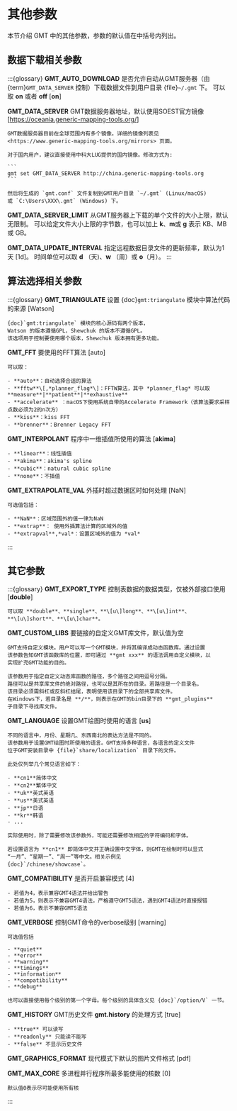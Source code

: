 # 其他参数

本节介绍 GMT 中的其他参数，参数的默认值在中括号内列出。

## 数据下载相关参数

:::{glossary}
**GMT_AUTO_DOWNLOAD**
    是否允许自动从GMT服务器（由 {term}`GMT_DATA_SERVER` 控制）下载数据文件到用户目录 {file}`~/.gmt` 下。
    可以取 **on** 或者 **off** \[**on**\]

**GMT_DATA_SERVER**
    GMT数据服务器地址，默认使用SOEST官方镜像 \[<https://oceania.generic-mapping-tools.org/>\]

    GMT数据服务器目前在全球范围内有多个镜像。详细的镜像列表见
    <https://www.generic-mapping-tools.org/mirrors> 页面。

    对于国内用户，建议直接使用中科大LUG提供的国内镜像。修改方式为:

    ```
    gmt set GMT_DATA_SERVER http://china.generic-mapping-tools.org
    ```

    然后将生成的 `gmt.conf` 文件复制到GMT用户目录 `~/.gmt` (Linux/macOS)
    或 `C:\Users\XXX\.gmt` (Windows) 下。

**GMT_DATA_SERVER_LIMIT**
    从GMT服务器上下载的单个文件的大小上限，默认无限制。
    可以给定文件大小上限的字节数，也可以加上 **k**、**m**或 **g** 表示 KB、MB 或 GB。

**GMT_DATA_UPDATE_INTERVAL**
    指定远程数据目录文件的更新频率，默认为1天 \[1d\]。
    时间单位可以取 **d** （天)、**w** （周）或 **o**（月）。
:::

## 算法选择相关参数

:::{glossary}
**GMT_TRIANGULATE**
    设置 {doc}`gmt:triangulate` 模块中算法代码的来源 \[Watson\]

    {doc}`gmt:triangulate` 模块的核心源码有两个版本，
    Watson 的版本遵循GPL，Shewchuk 的版本不遵循GPL。
    该选项用于控制要使用哪个版本，Shewchuk 版本拥有更多功能。

**GMT_FFT**
    要使用的FFT算法 \[auto\]

    可以取：

    - **auto**：自动选择合适的算法
    - **fftw**\[,*planner_flag*\]：FFTW算法，其中 *planner_flag* 可以取 **measure**|**patient**|**exhaustive**
    - **accelerate** ：macOS下使用系统自带的Accelerate Framework（该算法要求采样点数必须为2的n次方）
    - **kiss**：kiss FFT
    - **brenner**：Brenner Legacy FFT

**GMT_INTERPOLANT**
    程序中一维插值所使用的算法 \[**akima**\]

    - **linear**：线性插值
    - **akima**：akima's spline
    - **cubic**：natural cubic spline
    - **none**：不插值

**GMT_EXTRAPOLATE_VAL**
    外插时超过数据区时如何处理 \[NaN\]

    可选值包括：

    - **NaN**：区域范围外的值一律为NaN
    - **extrap**： 使用外插算法计算的区域外的值
    - **extrapval**,*val*：设置区域外的值为 *val*
:::

## 其它参数

:::{glossary}
**GMT_EXPORT_TYPE**
    控制表数据的数据类型，仅被外部接口使用 \[**double**\]

    可以取 **double**、**single**、**\[u\]long**、**\[u\]int**、
    **\[u\]short**、**\[u\]char**。

**GMT_CUSTOM_LIBS**
    要链接的自定义GMT库文件，默认值为空

    GMT支持自定义模块。用户可以写一个GMT模块，并将其编译成动态函数库。通过设置
    该参数告知GMT该函数库的位置，即可通过 **gmt xxx** 的语法调用自定义模块，以
    实现扩充GMT功能的目的。

    该参数用于指定自定义动态库函数的路径，多个路径之间用逗号分隔。
    路径可以是共享库文件的绝对路径，也可以是其所在的目录。若路径是一个目录名，
    该目录必须需斜杠或反斜杠结尾，表明使用该目录下的全部共享库文件。
    在Windows下，若目录名是 **/**，则表示在GMT的bin目录下的 **gmt_plugins**
    子目录下寻找库文件。

**GMT_LANGUAGE**
    设置GMT绘图时使用的语言 \[**us**\]

    不同的语言中，月份、星期几、东西南北的表达方法是不同的。
    该参数用于设置GMT绘图时所使用的语言。GMT支持多种语言，各语言的定义文件
    位于GMT安装目录中 {file}`share/localization` 目录下的文件。

    此处仅列举几个常见语言如下：

    - **cn1**简体中文
    - **cn2**繁体中文
    - **uk**英式英语
    - **us**美式英语
    - **jp**日语
    - **kr**韩语
    - ...

    实际使用时，除了需要修改该参数外，可能还需要修改相应的字符编码和字体。

    若设置语言为 **cn1** 即简体中文并正确设置中文字体，则GMT在绘制时可以显式
    “一月”、“星期一”、“周一”等中文。相关示例见
    {doc}`/chinese/showcase`。

**GMT_COMPATIBILITY**
    是否开启兼容模式 \[4\]

    - 若值为4，表示兼容GMT4语法并给出警告
    - 若值为5，则表示不兼容GMT4语法，严格遵守GMT5语法，遇到GMT4语法时直接报错
    - 若值为6，表示不兼容GMT5语法

**GMT_VERBOSE**
    控制GMT命令的verbose级别 \[warning\]

    可选值包括

    - **quiet**
    - **error**
    - **warning**
    - **timings**
    - **information**
    - **compatibility**
    - **debug**

    也可以直接使用每个级别的第一个字母。每个级别的具体含义见 {doc}`/option/V` 一节。

**GMT_HISTORY**
    GMT历史文件 **gmt.history** 的处理方式 \[true\]

    - **true** 可以读写
    - **readonly** 只能读不能写
    - **false** 不显示历史文件

**GMT_GRAPHICS_FORMAT**
    现代模式下默认的图片文件格式 \[pdf\]

**GMT_MAX_CORE**
    多进程并行程序所最多能使用的核数 \[0\]

    默认值0表示尽可能使用所有核
:::

